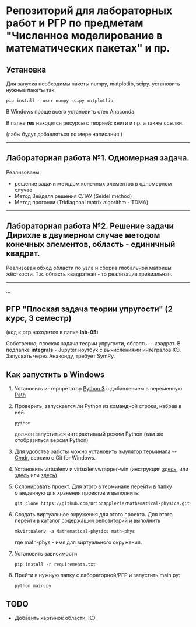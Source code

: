 # Репозиторий для лабораторных работ и РГР по предметам "Численное моделирование в математических пакетах" и пр.

## Установка 

Для запуска необходимы пакеты numpy, matplotlib, scipy.
установить нужные пакеты так:

```
pip install --user numpy scipy matplotlib
```
В Windows проще всего установить стек Anaconda.

В папке __res__ находятся ресурсы с теорией: книги и пр. а также ссылки. 

(лабы будут добавляться по мере написания.)

---

## Лабораторная работа №1. Одномерная задача.

Реализованы:
- решение задачи методом конечных элементов в одномерном случае
- Метод Зейделя решения СЛАУ (Seidel method)
- Метод прогонки (Tridiagonal matrix algorithm - TDMA)


---


## Лабораторная работа №2. Решение задачи Дирихле в двумерном случае методом конечных элементов, область - единичный квадрат.

Реализован обход области по узла и сборка глобальной матрицы жёсткости.
Т.к. область квадратная - то реализация тривиальная.

---

...


## РГР "Плоская задача теории упругости" (2 курс, 3 семестр)

(код к ргр находится в папке __lab-05__)

Собственно, плоская задача теории упругости, область -- квадрат.
В подпапке __integrals__ - Jupyter ноутбук с вычислениями интегралов КЭ. Запускать через Анаконду, требует SymPy.


## Как запустить в Windows

1. Установить интерпретатор [Python 3](https://www.python.org/) с добавлением в переменную [Path](https://python-scripts.com/install-python)

2. Проверить, запускается ли Python из командной строки, набрав в ней:
    ```
    python
    ````
    должен запуститься интерактивный режим Python (там же отобразиться версия Python)

3. Для удобства работы можно установить эмулятор терминала -- [Cmdr](https://cmder.net/), версию с Git for Windows.

5. Установить virtualenv и virtualenvwrapper-win (инструкция [здесь](http://itman.in/python-windows-virtualenv/), или [здесь](https://tutorial.djangogirls.org/ru/django_installation/) или [здесь](https://www.youtube.com/watch?v=wTh-D8GTjeA)).

6. Склонировать проект. Для этого в терминале перейти в папку отведенную для хранения проектов и выполнить: 
    ```
    git clone https://github.com/OrionApplePie/Mathematical-physics.git
    ```

7. Создать виртуальное окружения для этого проекта.
Для этого перейти в каталог содержащий репозиторий и выполнить

    ```
    mkvirtualenv -a Mathematical-physics math-phys
    ```
    где math-phys - имя для виртуального окружения.

8. Установить зависимости:
    ```
    pip install -r requirements.txt
    ```
9. Прейти в нужную папку с лабораторной/РГР и запустить main.py:

    ```
    python main.py
    ```


## TODO

- Добавить картинок области, КЭ
